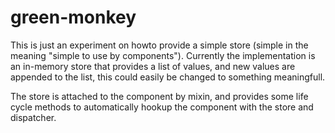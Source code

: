 green-monkey
============

This is just an experiment on howto provide a simple store (simple in the meaning "simple to use by components"). 
Currently the implementation is an in-memory store that provides a list of values, and new values are appended 
to the list, this could easily be changed to something meaningfull.

The store is attached to the component by mixin, and provides some life cycle methods to automatically hookup the component with the store and dispatcher.  

